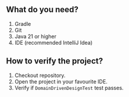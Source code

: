 ## What do you need?
1. Gradle
2. Git
3. Java 21 or higher
4. IDE (recommended IntelliJ Idea)

## How to verify the project?
1. Checkout repository.
2. Open the project in your favourite IDE.
3. Verify if `DomainDrivenDesignTest` test passes.